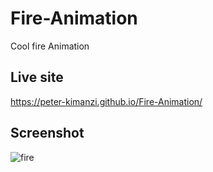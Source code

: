 # Fire-Animation

Cool fire Animation

## Live site

https://peter-kimanzi.github.io/Fire-Animation/

## Screenshot

![fire](https://user-images.githubusercontent.com/71552773/223352634-e535f4c3-3b28-425d-8f16-3205aa1e41fd.PNG)
